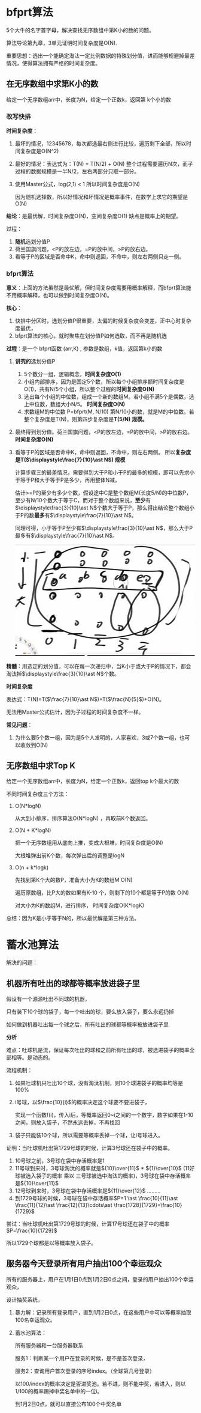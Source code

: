 # bfprt算法

5个大牛的名字首字母，解决查找无序数组中第K小的数的问题。

算法导论第九章，3单元证明时间复杂度是O(N).

重要思想：选出一个能确定淘汰一定比例数据的特殊划分值，进而能够规避掉最差情况，使得算法拥有严格的时间复杂度。

## 在无序数组中求第K小的数

给定一个无序数组arr中，长度为N，给定一个正数k，返回第 k个小的数

### 改写快排

**时间复杂度**：

1. 最坏的情况，12345678，每次都选最右侧进行比较，遍历剩下全部，所以时间复杂度是O(N^2)

2. 最好的情况：表达式为：T(N) = T(N/2) + O(N)  整个过程需要遍历N次，而子过程的数据规模是一半N/2，左右两部分只取一部分。

3. 使用Master公式，log(2,1) < 1 所以时间复杂度是O(N)

   因为随机选择数，所以好情况和坏情况是概率事件，在数学上求它的期望是O(N)

**结论**：是最优解，时间复杂度O(N)，空间复杂度O(1)   缺点是概率上的期望。

过程：

1. **随机**选划分值P
2. 荷兰国旗问题，<P的放左边，=P的放中间，>P的放右边。
3. 看等于P的区域是否命中K，命中则返回，不命中，则左右两侧只走一侧。

### bfprt算法   

**意义**：上面的方法虽然是最优解，但时间复杂度需要用概率解释，而bfprt算法能不用概率解释，也可以做到时间复杂度O(N)。

**核心**：

1. 快排中分区时，选划分值P很重要，太偏的时候复杂度会变差，正中心时复杂度最优，
2. bfprt算法的核心，就时聚焦在划分值P如何选取，而不再是随机选

**过程**：是一个 bfprt函数 (arr,K) , 参数是数组，k值，返回第k小的数

1. **讲究的**选划分值P

   1. 5个数分一组，逻辑概念，**时间复杂度O(1)**
   2. 小组内部排序，因为是固定5个数，所以每个小组排序额时间复杂度是O(1)，共有N/5个小组，所以整个过程的**时间复杂度O(N)**
   3. 选出每个小组的中位数，组成一个新的数组M。若小组不满5个是偶数，选上中位数，数组大小N/5。 **时间复杂度O(N)**
   4. 求数组M的中位数 P=bfprt(M, N/10)   第N/10小的数，就是M的中位数。若整个复杂度是T(N)，则第四步复杂度是**T(5/N) 规模。**

2. 最终得到划分值。荷兰国旗问题，<P的放左边，=P的放中间，>P的放右边。 **时间复杂度O(N)**

3. 看等于P的区域是否命中K，命中则返回，不命中，则左右两侧。 所以**复杂度是T($\displaystyle\frac{7}{10}\ast N$) 规模**

   计算步骤三的最差情况，需要得到大于P和小于P的最多的规模，即可以先求小于等于P和大于等于P是多少，再用整体N减。

   估计>=P的至少有多少个数，假设途中C是整个数组M(长度5/N)的中位数P，至少有N/10个数大于等于C，而对于整个数组来说，**至少**有$\displaystyle\frac{3}{10}\ast N$个数大于等于P，那么得出结论整个数组小于P的数**最多**有$\displaystyle\frac{7}{10}\ast N$。

   同理可得，小于等于P至少有$\displaystyle\frac{3}{10}\ast N$，那么大于P最多有$\displaystyle\frac{7}{10}\ast N$。

   ![image-20220207161018088](images/image-20220207161018088.png)


**精髓**：用选定的划分值，可以在每一次递归中，当K小于或大于P的情况下，都会淘汰掉$\displaystyle\frac{3}{10}\ast N$个数。

**时间复杂度**

表达式：T(N)=T($\frac{7}{10}\ast N$)+T($\frac{N}{5}$)+O(N)。

无法用Master公式估计，因为子过程的时间复杂度不一样。

**常见问题**：

1. 为什么要5个数一组，因为是5个人发明的，人家喜欢，3或7个数一组，也可以收敛到O(N)

## 无序数组中求Top K

给定一个无序数组arr中，长度为N，给定一个正数k，返回top k个最大的数

不同时间复杂度三个方法：   

1. O(N\*logN)   

   从大到小排序，排序算法O(N\*logN)   ，再取前K个数返回。

2. O(N + K\*logN)   

   把一个无序数组用从底向上推，变成大根堆，时间复杂度是O(N)

   大根堆弹出前K个数，每次弹出后的调整是logN

3. O(n + k\*logk)   

   先找到第K个大的数P，准备大小为K的数组M  O(N)

   遍历原数组，比P大的数如果有K-10 个，则剩下的10个都是等于P的数  O(N)

   对大小为K的数组M，进行排序， 时间复杂度O(K*logK)

总结：因为K是小于等于N的，所以最优解是第三种方法。

# 蓄水池算法

解决的问题：

## 机器所有吐出的球都等概率放进袋子里

假设有一个源源吐出不同球的机器，

只有装下10个球的袋子，每一个吐出的球，要么放入袋子，要么永远扔掉

如何做到机器吐出每一个球之后，所有吐出的球都等概率被放进袋子里

**分析**

难点：吐球机是流，保证每次吐出的球和之前所有吐出的球，被选进袋子的概率全部相等。是动态的。

流程机制：

1. 如果吐球机只吐出10个球，没有淘汰机制，则10个球进袋子的概率均等是100%

2. i号球，以$\frac{10}{i}$的概率决定这个球要不要进袋子，

   实现一个函数f(i)，传入i后，等概率返回0~i之间的一个数字，数字如果在1-10之间，则放入袋子，不然永远丢掉，不再找回

3. 袋子只能装10个球，所以需要等概率丢掉一个球，让i号球进入。

证明：当吐球机吐出第1729号球的时候，计算3号球还在袋子中的概率。

1. 10号球之前，3号球在袋中存活概率是1
2. 11号球到来时，3号球淘汰的概率就是${10}\over{11}$ * ${1}\over{10}$ (11好球被选入袋子的概率 乘以 三号球被选中淘汰的概率)，3号球在袋中存活概率是${10}\over{11}$
3. 12号球到来时，3号球在袋中存活概率是${11}\over{12}$  .........
4. 到1729号球的时候，3号球在袋中存活概率$P=1 \ast \frac{10}{11}\ast \frac{11}{12}\ast \frac{12}{13}\cdots\ast \frac{1728}{1729}=\frac{10}{1729}$

尝试：当吐球机吐出第1729号球的时候，计算17号球还在袋子中的概率$P=\frac{10}{1729}$

所以1729个球都是以等概率放入袋子。

## 服务器今天登录所有用户抽出100个幸运观众

所有的服务器上，用户在1月1日0点到1月2日0点之间，登录的用户抽出100个幸运观众，

设计抽奖系统，

1. 暴力解：记录所有登录用户，直到1月2日0点，在这些用户中可以等概率抽取100名幸运观众。

2. 蓄水池算法：

   所有服务器和一台服务器联系

   服务1：判断某一个用户在登录的时候，是不是首次登录，

   服务2：查询用户首次登录的序号index。（全球第几号登录）

   以100/index的概率决定是否进奖池。若不进，则不能中奖，若进入，则以1/100的概率踢掉中奖名单中的一位i。

   到1月2日0点，就可以直接公布100个中奖名单